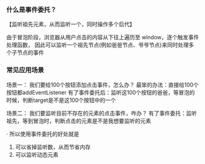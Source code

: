 ### 什么是事件委托？
【监听祖先元素，从而监听一个，同时操作多个后代】

由于冒泡阶段，浏览器从用户点击的内容从下往上遍历至 window，逐个触发事件处理函数，
因此可以监听一个祖先节点(例如爸爸节点、爷爷节点)来同时处理多个子节点的事件

### 常见应用场景
场景一：
我们要给100个按钮添加点击事件，怎么办？
最笨的办法：直接给100个按钮都addEventListener
有了事件委托后：监听这100个按钮的爸爸，等冒泡的时候，判断target是不是这100个按钮中的一个

场景二：
我们要监听目前不存在的元素的点击事件，咋办？
有了事件委托：监听祖先，等到冒泡时，判断点击的元素是不是我想要监听的元素

· 所以使用事件委托的好处就是

1. 可以省掉监听数，从而节省内存
2. 可以监听动态元素
